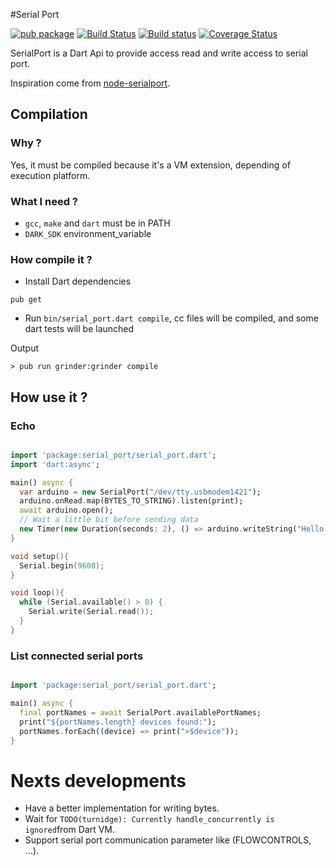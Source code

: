 #Serial Port

[![pub package](http://img.shields.io/pub/v/serial_port.svg)](https://pub.dartlang.org/packages/serial_port)
[![Build Status](https://drone.io/github.com/nfrancois/serial_port/status.png)](https://drone.io/github.com/nfrancois/serial_port/latest)
[![Build status](https://ci.appveyor.com/api/projects/status/btsc9dnff8445ff2?svg=true)](https://ci.appveyor.com/project/nfrancois/serial-port)
[![Coverage Status](https://img.shields.io/coveralls/nfrancois/serial_port.svg)](https://coveralls.io/r/nfrancois/serial_port)


SerialPort is a Dart Api to provide access read and write access to serial port.

Inspiration come from [node-serialport](https://github.com/voodootikigod/node-serialport).

## Compilation

### Why ?

Yes, it must be compiled because it's a VM extension, depending of execution platform.

### What I need ?

* `gcc`, `make` and `dart` must be in PATH 
* `DARK_SDK` environment_variable

### How compile it ?

 * Install Dart dependencies

```
pub get
```

* Run `bin/serial_port.dart compile`, cc files will be compiled, and some dart tests will be launched

Output

```
> pub run grinder:grinder compile
```

## How use it ?

### Echo

```Dart

import 'package:serial_port/serial_port.dart';
import 'dart:async';

main() async {
  var arduino = new SerialPort("/dev/tty.usbmodem1421");
  arduino.onRead.map(BYTES_TO_STRING).listen(print);
  await arduino.open();
  // Wait a little bit before sending data
  new Timer(new Duration(seconds: 2), () => arduino.writeString("Hello !"));
}

```

```c
void setup(){
  Serial.begin(9600);
}

void loop(){
  while (Serial.available() > 0) {
    Serial.write(Serial.read());
  }
}
```
### List connected serial ports

```Dart

import 'package:serial_port/serial_port.dart';

main() async {
  final portNames = await SerialPort.availablePortNames;
  print("${portNames.length} devices found:");
  portNames.forEach((device) => print(">$device"));
}


```

# Nexts developments

* Have a better implementation for writing bytes.
* Wait for `TODO(turnidge): Currently handle_concurrently is ignored`from Dart VM.
* Support serial port communication parameter like (FLOWCONTROLS, ...).
